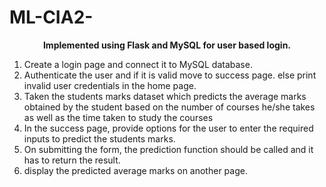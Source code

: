 # ML-CIA2-
<b><center>Implemented using Flask and MySQL for user based login.</center></b>
<ol>
<li>Create a login page and connect it to MySQL database.



<li>Authenticate the user and if it is valid move to success page. else print invalid user credentials in the home page.



<li>Taken the students marks dataset which predicts the average marks obtained by the student based on the number of courses he/she takes as well as the time taken to  study the courses



<li>In the success page, provide options for the user to enter the required inputs to predict the students marks.



<li>On submitting the form, the prediction function should be called and it has to return the result.



 <li>display the predicted average marks on another page.</li>
 </ol>

